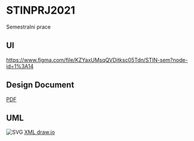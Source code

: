 # STINPRJ2021
Semestralni prace
## UI
https://www.figma.com/file/KZYaxUMsqQVDitksc05Tdn/STIN-sem?node-id=1%3A14
## Design Document
[PDF](doc/STINsem.pdf)
## UML
![SVG](https://github.com/aliakseikalosha/STINPRJ2021/blob/main/STINsem.svg?raw=true)
[XML draw.io](doc/STINsem.drawio)